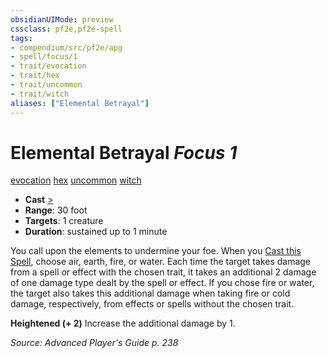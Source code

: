 ```yaml
---
obsidianUIMode: preview
cssclass: pf2e,pf2e-spell
tags:
- compendium/src/pf2e/apg
- spell/focus/1
- trait/evocation
- trait/hex
- trait/uncommon
- trait/witch
aliases: ["Elemental Betrayal"]
---
```

# Elemental Betrayal *Focus 1*   
[evocation](evocation.md "Evocation School Trait")  [hex](hex-apg.md "Hex Combat Trait")  [uncommon](uncommon.md "Uncommon Rarity Trait")  [witch](Reference/Rules/Traits/witch-apg.md "Witch Class Trait")  

- **Cast** [>](chapter-9-playing-the-game.md#Actions "Single Action") 
- **Range**: 30 foot
- **Targets**: 1 creature
- **Duration**: sustained up to 1 minute

You call upon the elements to undermine your foe. When you [Cast this Spell](cast-a-spell.md), choose air, earth, fire, or water. Each time the target takes damage from a spell or effect with the chosen trait, it takes an additional 2 damage of one damage type dealt by the spell or effect. If you chose fire or water, the target also takes this additional damage when taking fire or cold damage, respectively, from effects or spells without the chosen trait.

**Heightened (+ 2)** Increase the additional damage by 1.

*Source: Advanced Player's Guide p. 238*